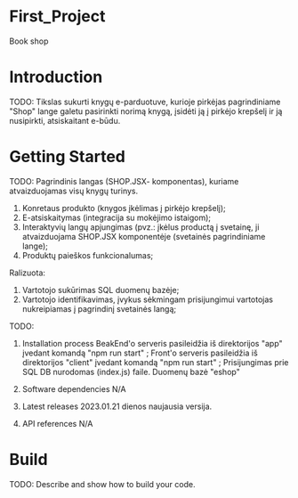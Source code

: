 # First_Project
Book shop

# Introduction
TODO: 
Tikslas sukurti knygų e-parduotuve, kurioje pirkėjas pagrindiniame "Shop" lange galetu pasirinkti norimą knygą, įsidėti ją į pirkėjo krepšelį ir ją nusipirkti, atsiskaitant e-būdu. 

# Getting Started
TODO: 
Pagrindinis langas (SHOP.JSX- komponentas), kuriame atvaizduojamas visų knygų turinys.
1. Konretaus produkto (knygos įkėlimas į pirkėjo krepšelį);
2. E-atsiskaitymas (integracija su mokėjimo istaigom);
3. Interaktyvių langų apjungimas (pvz.: įkėlus productą į svetainę, ji atvaizduojama SHOP.JSX komponentėje (svetainės pagrindiniame lange);
4. Produktų paieškos funkcionalumas;

Ralizuota:
1. Vartotojo sukūrimas SQL duomenų bazėje;
2. Vartotojo identifikavimas, įvykus sėkmingam prisijungimui vartotojas nukreipiamas į pagrindinį svetainės langą;

TODO: 
1. Installation process 
BeakEnd'o serveris pasileidžia iš direktorijos "app" įvedant komandą "npm run start" ;
Front'o serveris pasileidžia iš direktorijos "client" įvedant komandą "npm run start" ;
Prisijungimas prie SQL DB nurodomas (index.js) faile. Duomenų bazė "eshop"

2. Software dependencies N/A
3. Latest releases 2023.01.21 dienos naujausia versija.
4. API references N/A



# Build

TODO: Describe and show how to build your code.
